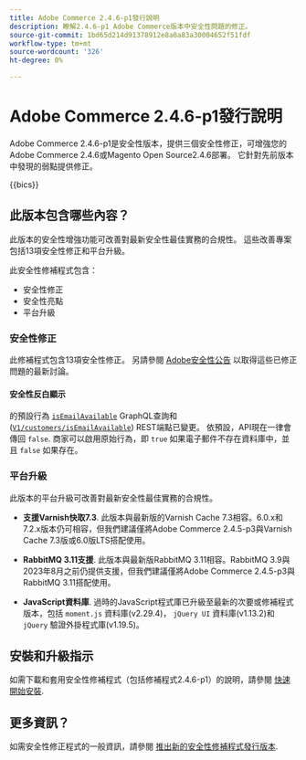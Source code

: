 ```yaml
---
title: Adobe Commerce 2.4.6-p1發行說明
description: 瞭解2.4.6-p1 Adobe Commerce版本中安全性問題的修正。
source-git-commit: 1bd65d214d91378912e8a0a83a30004652f51fdf
workflow-type: tm+mt
source-wordcount: '326'
ht-degree: 0%

---
```



# Adobe Commerce 2.4.6-p1發行說明

Adobe Commerce 2.4.6-p1是安全性版本，提供三個安全性修正，可增強您的Adobe Commerce 2.4.6或Magento Open Source2.4.6部署。 它針對先前版本中發現的弱點提供修正。

{{bics}}

## 此版本包含哪些內容？

此版本的安全性增強功能可改善對最新安全性最佳實務的合規性。  這些改善專案包括13項安全性修正和平台升級。

此安全性修補程式包含：

* 安全性修正
* 安全性亮點
* 平台升級

### 安全性修正

此修補程式包含13項安全性修正。 另請參閱 [Adobe安全性公告](https://helpx.adobe.com/security/products/magento/apsb23-35.html) 以取得這些已修正問題的最新討論。

#### 安全性反白顯示

的預設行為 [`isEmailAvailable`](https://developer.adobe.com/commerce/webapi/graphql/schema/customer/queries/is-email-available/) GraphQL查詢和([`V1/customers/isEmailAvailable`](https://adobe-commerce.redoc.ly/2.4.6-admin/tag/customersisEmailAvailable/#operation/PostV1CustomersIsEmailAvailable)) REST端點已變更。 依預設，API現在一律會傳回 `false`. 商家可以啟用原始行為，即 `true` 如果電子郵件不存在資料庫中，並且 `false` 如果存在。 <!-- AC-6695 -->

### 平台升級

此版本的平台升級可改善對最新安全性最佳實務的合規性。

* **支援Varnish快取7.3**. 此版本與最新版的Varnish Cache 7.3相容。6.0.x和7.2.x版本仍可相容，但我們建議僅將Adobe Commerce 2.4.5-p3與Varnish Cache 7.3版或6.0版LTS搭配使用。

* **RabbitMQ 3.11支援**. 此版本與最新版RabbitMQ 3.11相容。RabbitMQ 3.9與2023年8月之前仍提供支援，但我們建議僅將Adobe Commerce 2.4.5-p3與RabbitMQ 3.11搭配使用。

* **JavaScript資料庫**. 過時的JavaScript程式庫已升級至最新的次要或修補程式版本，包括 `moment.js` 資料庫(v2.29.4)， `jQuery UI` 資料庫(v1.13.2)和 `jQuery` 驗證外掛程式庫(v1.19.5)。

## 安裝和升級指示

如需下載和套用安全性修補程式（包括修補程式2.4.6-p1）的說明，請參閱 [快速開始安裝](../../../installation/composer.md).

## 更多資訊？

如需安全性修正程式的一般資訊，請參閱 [推出新的安全性修補程式發行版本](https://community.magento.com/t5/Magento-DevBlog/Introducing-the-New-Security-Patch-Release/ba-p/141287).
